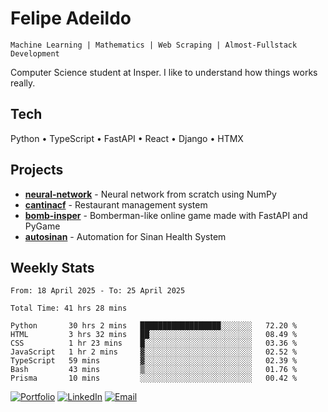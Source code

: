 # Felipe Adeildo

```
Machine Learning | Mathematics | Web Scraping | Almost-Fullstack Development
```

Computer Science student at Insper. I like to understand how things works really.

## Tech
Python • TypeScript • FastAPI • React • Django • HTMX

## Projects
- **[neural-network](https://github.com/felipeadeildo/neural-network)** - Neural network from scratch using NumPy
- **[cantinacf](https://github.com/felipeadeildo/cantinacf)** - Restaurant management system
- **[bomb-insper](https://github.com/insper-dev/bomb)** - Bomberman-like online game made with FastAPI and PyGame 
- **[autosinan](https://github.com/felipeadeildo/autosinan)** - Automation for Sinan Health System

## Weekly Stats
<!--START_SECTION:waka-->

```ansi
From: 18 April 2025 - To: 25 April 2025

Total Time: 41 hrs 28 mins

Python       30 hrs 2 mins   ██████████████████░░░░░░░   72.20 %
HTML         3 hrs 32 mins   ██░░░░░░░░░░░░░░░░░░░░░░░   08.49 %
CSS          1 hr 23 mins    █░░░░░░░░░░░░░░░░░░░░░░░░   03.36 %
JavaScript   1 hr 2 mins     ▓░░░░░░░░░░░░░░░░░░░░░░░░   02.52 %
TypeScript   59 mins         ▓░░░░░░░░░░░░░░░░░░░░░░░░   02.39 %
Bash         43 mins         ▒░░░░░░░░░░░░░░░░░░░░░░░░   01.76 %
Prisma       10 mins         ░░░░░░░░░░░░░░░░░░░░░░░░░   00.42 %
```

<!--END_SECTION:waka-->

[![Portfolio](https://img.shields.io/badge/felipeadeildo.com-FF6B6B?style=flat-square&logo=firefox&logoColor=white)](https://felipeadeildo.com)
[![LinkedIn](https://img.shields.io/badge/LinkedIn-0077B5?style=flat-square&logo=linkedin&logoColor=white)](https://linkedin.com/in/felipeadeildo)
[![Email](https://img.shields.io/badge/Email-D14836?style=flat-square&logo=gmail&logoColor=white)](mailto:contato@felipeadeildo.com)
